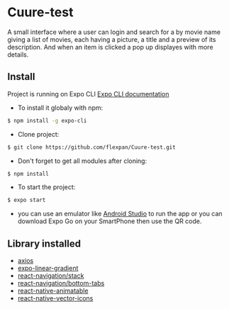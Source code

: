 # Cuure-test
A small interface where a user can login and search for a by movie name
giving a list of movies, each having a picture, a title and a preview of its description. And
when an item is clicked a pop up displayes with more details.

## Install
Project is running on Expo CLI [Expo CLI documentation](https://docs.expo.io/workflow/expo-cli/)

- To install it globaly with npm:
```bash
$ npm install -g expo-cli
```
- Clone project:
```bash
$ git clone https://github.com/flexpan/Cuure-test.git
```
- Don't forget to get all modules after cloning:
```bash
$ npm install
```
- To start the project:
```bash
$ expo start
```
- you can use an emulator like [Android Studio](https://developer.android.com/studio?hl=fr&gclid=Cj0KCQjw_dWGBhDAARIsAMcYuJzSovQUMaKvzzyj5RGep02BK4sZNquPNdM7-vQApyo1TW7hJvsjNbEaAhBDEALw_wcB&gclsrc=aw.ds) to run the app or you can download Expo Go on your SmartPhone then use the QR code.

## Library installed
- [axios](https://github.com/axios/axios)
- [expo-linear-gradient](https://docs.expo.io/versions/latest/sdk/linear-gradient/)
- [react-navigation/stack](https://reactnavigation.org/docs/stack-navigator/)
- [react-navigation/bottom-tabs](https://reactnavigation.org/docs/bottom-tab-navigator/)
- [react-native-animatable](https://github.com/oblador/react-native-animatable)
- [react-native-vector-icons](https://github.com/oblador/react-native-vector-icons)
